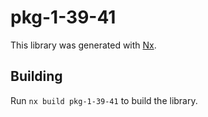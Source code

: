 # pkg-1-39-41

This library was generated with [Nx](https://nx.dev).

## Building

Run `nx build pkg-1-39-41` to build the library.
